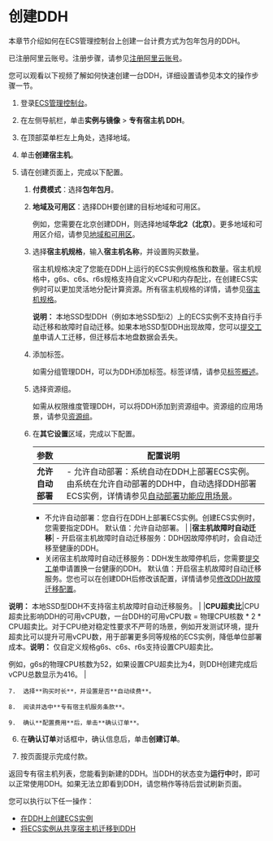 # 创建DDH

本章节介绍如何在ECS管理控制台上创建一台计费方式为包年包月的DDH。

已注册阿里云账号。注册步骤，请参见[注册阿里云账号](https://help.aliyun.com/document_detail/37195.html)。

您可以观看以下视频了解如何快速创建一台DDH，详细设置请参见本文的操作步骤一节。



1.  登录[ECS管理控制台](https://ecs.console.aliyun.com)。

2.  在左侧导航栏，单击**实例与镜像** \> **专有宿主机 DDH**。

3.  在顶部菜单栏左上角处，选择地域。

4.  单击**创建宿主机**。

5.  请在创建页面上，完成以下配置。

    1.  **付费模式**：选择**包年包月**。

    2.  **地域及可用区**：选择DDH要创建的目标地域和可用区。

        例如，您需要在北京创建DDH，则选择地域**华北2（北京）**。更多地域和可用区介绍，请参见[地域和可用区](https://help.aliyun.com/document_detail/123712.html)。

    3.  选择**宿主机规格**，输入**宿主机名称**，并设置购买数量。

        宿主机规格决定了您能在DDH上运行的ECS实例规格族和数量。宿主机规格中，g6s、c6s、r6s规格支持自定义vCPU和内存配比，在创建ECS实例时可以更加灵活地分配计算资源。所有宿主机规格的详情，请参见[宿主机规格](/cn.zh-CN/产品简介/宿主机规格.md)。

        **说明：** 本地SSD型DDH（例如本地SSD型i2）上的ECS实例不支持自行手动迁移和故障时自动迁移。如果本地SSD型DDH出现故障，您可以[提交工单](https://selfservice.console.aliyun.com/ticket/createIndex)申请人工迁移，但迁移后本地盘数据会丢失。

    4.  添加标签。

        如需分组管理DDH，可以为DDH添加标签。标签详情，请参见[标签概述](/cn.zh-CN/标签与资源/标签/标签概述.md)。

    5.  选择资源组。

        如需从权限维度管理DDH，可以将DDH添加到资源组中。资源组的应用场景，请参见[资源组](/cn.zh-CN/标签与资源/资源/资源组.md)。

    6.  在**其它设置**区域，完成以下配置。

        |参数|配置说明|
        |:-|----|
        |**允许自动部署**|        -   允许自动部署：系统自动在DDH上部署ECS实例。由系统在允许自动部署的DDH中，自动选择DDH部署ECS实例，详情请参见[自动部署功能应用场景](/cn.zh-CN/产品简介/功能特性/功能特性.md)。
        -   不允许自动部署：您自行在DDH上部署ECS实例。创建ECS实例时，您需要指定DDH。
默认值：允许自动部署。 |
        |**宿主机故障时自动迁移**|        -   开启宿主机故障时自动迁移服务：DDH因故障停机时，会自动迁移至健康的DDH。
        -   关闭宿主机故障时自动迁移服务：DDH发生故障停机后，您需要[提交工单](https://selfservice.console.aliyun.com/#/ticket/createIndex)申请置换一台健康的DDH。
默认值：开启宿主机故障时自动迁移服务。您也可以在创建DDH后修改该配置，详情请参见[修改DDH故障迁移配置](/cn.zh-CN/用户指南/修改DDH相关设置/修改DDH故障迁移配置.md)。

**说明：** 本地SSD型DDH不支持宿主机故障时自动迁移服务。 |
        |**CPU超卖比**|CPU超卖比影响DDH的可用vCPU数，一台DDH的可用vCPU数 = 物理CPU核数 \* 2 \* CPU超卖比。对于CPU绝对稳定性要求不严苛的场景，例如开发测试环境，提升超卖比可以提升可用vCPU数，用于部署更多同等规格的ECS实例，降低单位部署成本。**说明：** 仅自定义规格g6s、c6s、r6s支持设置CPU超卖比。

例如，g6s的物理CPU核数为52，如果设置CPU超卖比为4，则DDH创建完成后vCPU总数显示为416。 |

    7.  选择**购买时长**，并设置是否**自动续费**。

    8.  阅读并选中**专有宿主机服务条款**。

    9.  确认**配置费用**后，单击**确认订单**。

6.  在**确认订单**对话框中，确认信息后，单击**创建订单**。

7.  按页面提示完成付款。


返回专有宿主机列表，您能看到新建的DDH。当DDH的状态变为**运行中**时，即可以正常使用DDH。如果无法立即看到DDH，请您稍作等待后尝试刷新页面。

您可以执行以下任一操作：

-   [在DDH上创建ECS实例](/cn.zh-CN/快速入门/在DDH上创建ECS实例.md)
-   [将ECS实例从共享宿主机迁移到DDH](/cn.zh-CN/用户指南/迁移ECS实例/将ECS实例从共享宿主机迁移到DDH.md)

